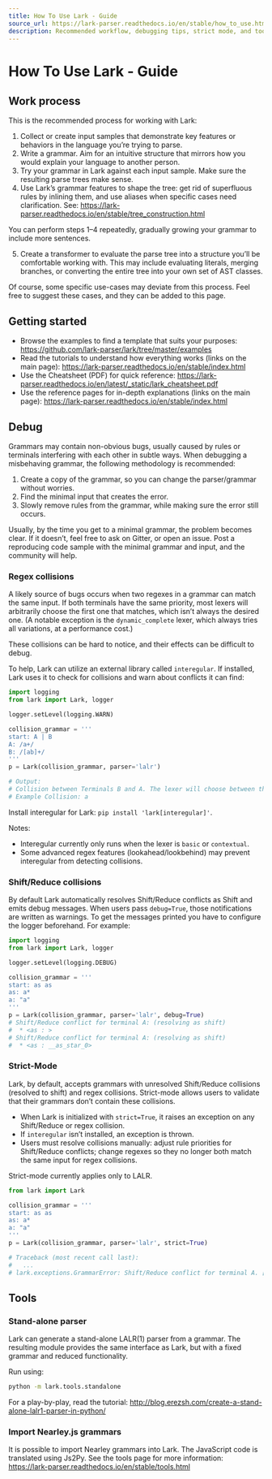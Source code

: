 ```yaml
---
title: How To Use Lark - Guide
source_url: https://lark-parser.readthedocs.io/en/stable/how_to_use.html
description: Recommended workflow, debugging tips, strict mode, and tools for using the Lark parsing library.
---
```


# How To Use Lark - Guide

## Work process

This is the recommended process for working with Lark:

1. Collect or create input samples that demonstrate key features or behaviors in the language you’re trying to parse.
2. Write a grammar. Aim for an intuitive structure that mirrors how you would explain your language to another person.
3. Try your grammar in Lark against each input sample. Make sure the resulting parse trees make sense.
4. Use Lark’s grammar features to shape the tree: get rid of superfluous rules by inlining them, and use aliases when specific cases need clarification. See: https://lark-parser.readthedocs.io/en/stable/tree_construction.html

You can perform steps 1–4 repeatedly, gradually growing your grammar to include more sentences.

5. Create a transformer to evaluate the parse tree into a structure you’ll be comfortable working with. This may include evaluating literals, merging branches, or converting the entire tree into your own set of AST classes.

Of course, some specific use-cases may deviate from this process. Feel free to suggest these cases, and they can be added to this page.

## Getting started

- Browse the examples to find a template that suits your purposes: https://github.com/lark-parser/lark/tree/master/examples
- Read the tutorials to understand how everything works (links on the main page): https://lark-parser.readthedocs.io/en/stable/index.html
- Use the Cheatsheet (PDF) for quick reference: https://lark-parser.readthedocs.io/en/latest/_static/lark_cheatsheet.pdf
- Use the reference pages for in-depth explanations (links on the main page): https://lark-parser.readthedocs.io/en/stable/index.html

## Debug

Grammars may contain non-obvious bugs, usually caused by rules or terminals interfering with each other in subtle ways. When debugging a misbehaving grammar, the following methodology is recommended:

1. Create a copy of the grammar, so you can change the parser/grammar without worries.
2. Find the minimal input that creates the error.
3. Slowly remove rules from the grammar, while making sure the error still occurs.

Usually, by the time you get to a minimal grammar, the problem becomes clear. If it doesn’t, feel free to ask on Gitter, or open an issue. Post a reproducing code sample with the minimal grammar and input, and the community will help.

### Regex collisions

A likely source of bugs occurs when two regexes in a grammar can match the same input. If both terminals have the same priority, most lexers will arbitrarily choose the first one that matches, which isn’t always the desired one. (A notable exception is the `dynamic_complete` lexer, which always tries all variations, at a performance cost.)

These collisions can be hard to notice, and their effects can be difficult to debug.

To help, Lark can utilize an external library called `interegular`. If installed, Lark uses it to check for collisions and warn about conflicts it can find:

```python
import logging
from lark import Lark, logger

logger.setLevel(logging.WARN)

collision_grammar = '''
start: A | B
A: /a+/
B: /[ab]+/
'''
p = Lark(collision_grammar, parser='lalr')

# Output:
# Collision between Terminals B and A. The lexer will choose between them arbitrarily
# Example Collision: a
```

Install interegular for Lark: `pip install 'lark[interegular]'`.

Notes:
- Interegular currently only runs when the lexer is `basic` or `contextual`.
- Some advanced regex features (lookahead/lookbehind) may prevent interegular from detecting collisions.

### Shift/Reduce collisions

By default Lark automatically resolves Shift/Reduce conflicts as Shift and emits debug messages. When users pass `debug=True`, those notifications are written as warnings. To get the messages printed you have to configure the logger beforehand. For example:

```python
import logging
from lark import Lark, logger

logger.setLevel(logging.DEBUG)

collision_grammar = '''
start: as as
as: a*
a: "a"
'''
p = Lark(collision_grammar, parser='lalr', debug=True)
# Shift/Reduce conflict for terminal A: (resolving as shift)
#  * <as : >
# Shift/Reduce conflict for terminal A: (resolving as shift)
#  * <as : __as_star_0>
```

### Strict-Mode

Lark, by default, accepts grammars with unresolved Shift/Reduce collisions (resolved to shift) and regex collisions. Strict-mode allows users to validate that their grammars don’t contain these collisions.

- When Lark is initialized with `strict=True`, it raises an exception on any Shift/Reduce or regex collision.
- If `interegular` isn’t installed, an exception is thrown.
- Users must resolve collisions manually: adjust rule priorities for Shift/Reduce conflicts; change regexes so they no longer both match the same input for regex collisions.

Strict-mode currently applies only to LALR.

```python
from lark import Lark

collision_grammar = '''
start: as as
as: a*
a: "a"
'''
p = Lark(collision_grammar, parser='lalr', strict=True)

# Traceback (most recent call last):
#   ...
# lark.exceptions.GrammarError: Shift/Reduce conflict for terminal A. [strict-mode]
```

## Tools

### Stand-alone parser

Lark can generate a stand-alone LALR(1) parser from a grammar. The resulting module provides the same interface as Lark, but with a fixed grammar and reduced functionality.

Run using:

```bash
python -m lark.tools.standalone
```

For a play-by-play, read the tutorial: http://blog.erezsh.com/create-a-stand-alone-lalr1-parser-in-python/

### Import Nearley.js grammars

It is possible to import Nearley grammars into Lark. The JavaScript code is translated using Js2Py. See the tools page for more information: https://lark-parser.readthedocs.io/en/stable/tools.html
